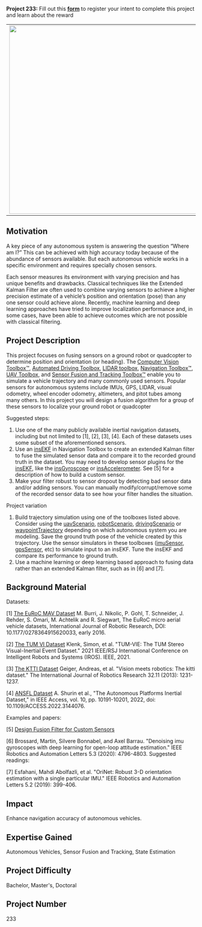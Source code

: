 **Project 233:** Fill out this <strong>[form](https://forms.office.com/Pages/ResponsePage.aspx?id=ETrdmUhDaESb3eUHKx3B5lOTzSa_A6lPqq2LJKzvpM5UMTBZRkc4UTRETjFERVRDWllQRE40OUFSQS4u)</strong> to  register your intent to complete this project and learn about the reward

<table>
<td><img src="https://gist.githubusercontent.com/robertogl/e0115dc303472a9cfd52bbbc8edb7665/raw/sensorFusion.jpg"  width=500 /></td>
<td><p><h1>Sensor Fusion for Autonomous Systems</h1></p>
<p>Develop a sensor fusion algorithm for vehicle pose estimation using classical filtering or AI-based techniques.</p>
</table>

## Motivation

A key piece of any autonomous system is answering the question “Where am I?”  This can be achieved with high accuracy today because of the abundance of sensors available. But each autonomous vehicle works in a specific environment and requires specially chosen sensors.

Each sensor measures its environment with varying precision and has unique benefits and drawbacks. Classical techniques like the Extended Kalman Filter are often used to combine varying sensors to achieve a higher precision estimate of a vehicle’s position and orientation (pose) than any one sensor could achieve alone. Recently, machine learning and deep learning approaches have tried to improve localization performance and, in some cases, have been able to achieve outcomes which are not possible with classical filtering.  


## Project Description

This project focuses on fusing sensors on a ground robot or quadcopter to determine position and orientation (or heading). The [Computer Vision Toolbox™](https://www.mathworks.com/products/computer-vision.html), [Automated Driving Toolbox]( https://www.mathworks.com/products/automated-driving.html), [LIDAR toolbox]( https://www.mathworks.com/products/lidar.html), [Navigation Toolbox™](https://www.mathworks.com/products/navigation.html), [UAV Toolbox](https://www.mathworks.com/products/uav.html), and [Sensor Fusion and Tracking Toolbox™](https://www.mathworks.com/products/sensor-fusion-and-tracking.html)  enable you to simulate a vehicle trajectory and many commonly used sensors. Popular sensors for autonomous systems include IMUs, GPS, LIDAR, visual odometry, wheel encoder odometry, altimeters, and pitot tubes among many others.  In this project you will design a fusion algorithm for a group of these sensors to localize your ground robot or quadcopter

Suggested steps:
1.	Use one of the many publicly available inertial navigation datasets, including but not limited to [1], [2], [3], [4]. Each of these datasets uses some subset of the aforementioned sensors. 
2.	Use an [insEKF](https://www.mathworks.com/help/nav/ref/insekf.html) in Navigation Toolbox to create an extended Kalman filter to fuse the simulated sensor data and compare it to the recorded ground truth in the dataset. You may need to develop sensor plugins for the [insEKF]( https://www.mathworks.com/help/nav/ref/insekf.html), like the [insGyroscope](https://www.mathworks.com/help/nav/ref/insgyroscope.html?searchHighlight=insGyroscope&amp;s_tid=srchtitle_insGyroscope_1) or [insAccelerometer](https://www.mathworks.com/help/nav/ref/insaccelerometer.html?searchHighlight=insAccelerometer&amp;s_tid=srchtitle_insAccelerometer_1). See [5] for a description of how to build a custom sensor.
3.	Make your filter robust to sensor dropout by detecting bad sensor data and/or adding sensors. You can manually modify/corrupt/remove some of the recorded sensor data to see how your filter handles the situation.

Project variation
1.	Build trajectory simulation using one of the toolboxes listed above. Consider using the [uavScenario](https://www.mathworks.com/help/uav/ug/uav-scenario-tutorial.html), [robotScenario](https://www.mathworks.com/help/robotics/ref/robotscenario.html), [drivingScenario](https://www.mathworks.com/help/driving/ref/drivingscenario.html) or [waypointTrajectory](https://www.mathworks.com/help/fusion/ref/waypointtrajectory-system-object.html) depending on which autonomous system you are modeling.  Save the ground truth pose of the vehicle created by this trajectory. Use the sensor simulators in these toolboxes ([imuSensor](https://www.mathworks.com/help/nav/ref/imusensor-system-object.html?searchHighlight=imusensor&amp;s_tid=srchtitle_imusensor_2), [gpsSensor](https://www.mathworks.com/help/nav/ref/gpssensor-system-object.html?searchHighlight=gpsSensor&amp;s_tid=srchtitle_gpsSensor_1), etc) to simulate input to an insEKF. Tune the insEKF and compare its performance to ground truth.
2.	Use a machine learning or deep learning based approach to fusing data rather than an extended Kalman filter, such as in [6] and [7]. 


## Background Material

Datasets:

[1] [The EuRoC MAV Dataset](https://projects.asl.ethz.ch/datasets/doku.php?id=kmavvisualinertialdatasets) M. Burri, J. Nikolic, P. Gohl, T. Schneider, J. Rehder, S. Omari, M. Achtelik and R. Siegwart, The EuRoC micro aerial vehicle datasets, International Journal of Robotic Research, DOI: 10.1177/0278364915620033, early 2016.

[2] [The TUM VI Dataset](https://vision.in.tum.de/data/datasets/visual-inertial-dataset) Klenk, Simon, et al. "TUM-VIE: The TUM Stereo Visual-Inertial Event Dataset." 2021 IEEE/RSJ International Conference on Intelligent Robots and Systems (IROS). IEEE, 2021.

[3] [The KTTI Dataset](http://www.cvlibs.net/datasets/kitti/) Geiger, Andreas, et al. "Vision meets robotics: The kitti dataset." The International Journal of Robotics Research 32.11 (2013): 1231-1237.

[4] [ANSFL Dataset](https://github.com/ansfl/Navigation-Data-Project/) A. Shurin et al., "The Autonomous Platforms Inertial Dataset," in IEEE Access, vol. 10, pp. 10191-10201, 2022, doi: 10.1109/ACCESS.2022.3144076.

Examples and papers:

[5] [Design Fusion Filter for Custom Sensors](https://www.mathworks.com/help/nav/ug/design-fusion-filter-for-custom-sensors.html)

[6] Brossard, Martin, Silvere Bonnabel, and Axel Barrau. "Denoising imu gyroscopes with deep learning for open-loop attitude estimation." IEEE Robotics and Automation Letters 5.3 (2020): 4796-4803.
Suggested readings:

[7] Esfahani, Mahdi Abolfazli, et al. "OriNet: Robust 3-D orientation estimation with a single particular IMU." IEEE Robotics and Automation Letters 5.2 (2019): 399-406.


## Impact

Enhance navigation accuracy of autonomous vehicles. 

## Expertise Gained 

Autonomous Vehicles, Sensor Fusion and Tracking, State Estimation


## Project Difficulty

Bachelor, Master's, Doctoral

## Project Number

233